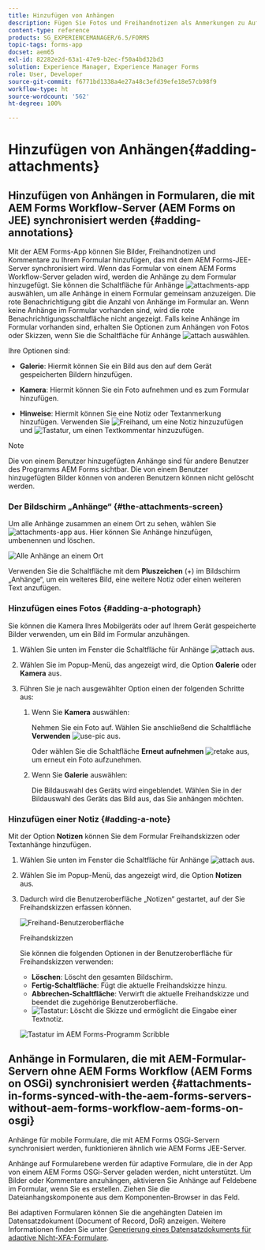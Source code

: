 ```yaml
---
title: Hinzufügen von Anhängen
description: Fügen Sie Fotos und Freihandnotizen als Anmerkungen zu Aufgaben in der AEM Forms-App hinzu.
content-type: reference
products: SG_EXPERIENCEMANAGER/6.5/FORMS
topic-tags: forms-app
docset: aem65
exl-id: 82282e2d-63a1-47e9-b2ec-f50a4bd32bd3
solution: Experience Manager, Experience Manager Forms
role: User, Developer
source-git-commit: f6771bd1338a4e27a48c3efd39efe18e57cb98f9
workflow-type: ht
source-wordcount: '562'
ht-degree: 100%

---
```


# Hinzufügen von Anhängen{#adding-attachments}

## Hinzufügen von Anhängen in Formularen, die mit AEM Forms Workflow-Server (AEM Forms on JEE) synchronisiert werden {#adding-annotations}

Mit der AEM Forms-App können Sie Bilder, Freihandnotizen und Kommentare zu Ihrem Formular hinzufügen, das mit dem AEM Forms-JEE-Server synchronisiert wird. Wenn das Formular von einem AEM Forms Workflow-Server geladen wird, werden die Anhänge zu dem Formular hinzugefügt. Sie können die Schaltfläche für Anhänge ![attachments-app](assets/attachments-app.png) auswählen, um alle Anhänge in einem Formular gemeinsam anzuzeigen. Die rote Benachrichtigung gibt die Anzahl von Anhänge im Formular an. Wenn keine Anhänge im Formular vorhanden sind, wird die rote Benachrichtigungsschaltfläche nicht angezeigt. Falls keine Anhänge im Formular vorhanden sind, erhalten Sie Optionen zum Anhängen von Fotos oder Skizzen, wenn Sie die Schaltfläche für Anhänge ![attach](assets/attch.png) auswählen.

Ihre Optionen sind:

* **Galerie**: Hiermit können Sie ein Bild aus den auf dem Gerät gespeicherten Bildern hinzufügen.

* **Kamera**: Hiermit können Sie ein Foto aufnehmen und es zum Formular hinzufügen. 

* **Hinweise**: Hiermit können Sie eine Notiz oder Textanmerkung hinzufügen. Verwenden Sie ![Freihand](assets/scribble.png), um eine Notiz hinzuzufügen und ![Tastatur](assets/keyboard.png), um einen Textkommentar hinzuzufügen.

>[!NOTE]
>
>Die von einem Benutzer hinzugefügten Anhänge sind für andere Benutzer des Programms AEM Forms sichtbar. Die von einem Benutzer hinzugefügten Bilder können von anderen Benutzern können nicht gelöscht werden.
>

### Der Bildschirm „Anhänge“ {#the-attachments-screen}

Um alle Anhänge zusammen an einem Ort zu sehen, wählen Sie ![attachments-app](assets/attachments-app.png) aus. Hier können Sie Anhänge hinzufügen, umbenennen und löschen.

![Alle Anhänge an einem Ort](assets/attachments-screen.png)

Verwenden Sie die Schaltfläche mit dem **Pluszeichen** (+) im Bildschirm „Anhänge“, um ein weiteres Bild, eine weitere Notiz oder einen weiteren Text anzufügen.

### Hinzufügen eines Fotos {#adding-a-photograph}

Sie können die Kamera Ihres Mobilgeräts oder auf Ihrem Gerät gespeicherte Bilder verwenden, um ein Bild im Formular anzuhängen.

1. Wählen Sie unten im Fenster die Schaltfläche für Anhänge ![attach](assets/attch.png) aus.
1. Wählen Sie im Popup-Menü, das angezeigt wird, die Option **Galerie** oder **Kamera** aus.
1. Führen Sie je nach ausgewählter Option einen der folgenden Schritte aus:

   1. Wenn Sie **Kamera** auswählen:

      Nehmen Sie ein Foto auf. Wählen Sie anschließend die Schaltfläche **Verwenden** ![use-pic](assets/use-pic.png) aus.

      Oder wählen Sie die Schaltfläche **Erneut aufnehmen** ![retake](assets/retake.png) aus, um erneut ein Foto aufzunehmen.

   1. Wenn Sie **Galerie** auswählen:

      Die Bildauswahl des Geräts wird eingeblendet. Wählen Sie in der Bildauswahl des Geräts das Bild aus, das Sie anhängen möchten.

### Hinzufügen einer Notiz {#adding-a-note}

Mit der Option **Notizen** können Sie dem Formular Freihandskizzen oder Textanhänge hinzufügen.

1. Wählen Sie unten im Fenster die Schaltfläche für Anhänge ![attach](assets/attch.png) aus.
1. Wählen Sie im Popup-Menü, das angezeigt wird, die Option **Notizen** aus.
1. Dadurch wird die Benutzeroberfläche „Notizen“ gestartet, auf der Sie Freihandskizzen erfassen können.

   ![Freihand-Benutzeroberfläche](assets/scribble-ui.png)

   Freihandskizzen

   Sie können die folgenden Optionen in der Benutzeroberfläche für Freihandskizzen verwenden:

   * **Löschen**: Löscht den gesamten Bildschirm.
   * **Fertig-Schaltfläche**: Fügt die aktuelle Freihandskizze hinzu.
   * **Abbrechen-Schaltfläche**: Verwirft die aktuelle Freihandskizze und beendet die zugehörige Benutzeroberfläche.
   * ![Tastatur](assets/keyboard.png): Löscht die Skizze und ermöglicht die Eingabe einer Textnotiz.

   ![Tastatur im AEM Forms-Programm Scribble](assets/keyboard-inapp.png)

## Anhänge in Formularen, die mit AEM-Formular-Servern ohne AEM Forms Workflow (AEM Forms on OSGi) synchronisiert werden {#attachments-in-forms-synced-with-the-aem-forms-servers-without-aem-forms-workflow-aem-forms-on-osgi}

Anhänge für mobile Formulare, die mit AEM Forms OSGi-Servern synchronisiert werden, funktionieren ähnlich wie AEM Forms JEE-Server.

Anhänge auf Formularebene werden für adaptive Formulare, die in der App von einem AEM Forms OSGi-Server geladen werden, nicht unterstützt. Um Bilder oder Kommentare anzuhängen, aktivieren Sie Anhänge auf Feldebene im Formular, wenn Sie es erstellen. Ziehen Sie die Dateianhangskomponente aus dem Komponenten-Browser in das Feld.

Bei adaptiven Formularen können Sie die angehängten Dateien im Datensatzdokument (Document of Record, DoR) anzeigen. Weitere Informationen finden Sie unter [Generierung eines Datensatzdokuments für adaptive Nicht-XFA-Formulare](../../forms/using/generate-document-of-record-for-non-xfa-based-adaptive-forms.md).
